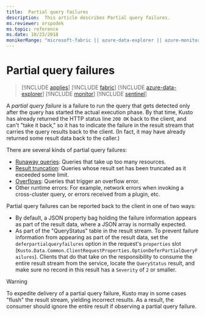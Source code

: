 ```yaml
---
title:  Partial query failures
description:  This article describes Partial query failures.
ms.reviewer: orspodek
ms.topic: reference
ms.date: 10/23/2018
monikerRange: "microsoft-fabric || azure-data-explorer || azure-monitor || microsoft-sentinel"
---
```

# Partial query failures

> [!INCLUDE [applies](../includes/applies-to-version/applies.md)] [!INCLUDE [fabric](../includes/applies-to-version/fabric.md)] [!INCLUDE [azure-data-explorer](../includes/applies-to-version/azure-data-explorer.md)] [!INCLUDE [monitor](../includes/applies-to-version/monitor.md)] [!INCLUDE [sentinel](../includes/applies-to-version/sentinel.md)] 


A *partial query failure* is a failure to run the query that gets detected
only after the query has started the actual execution phase. By that time,
Kusto has already returned the HTTP status line `200 OK` back to the client,
and can't "take it back," so it has to indicate the failure in the result
stream that carries the query results back to the client. (In fact, it may have
already returned some result data back to the caller.)

There are several kinds of partial query failures:

* [Runaway queries](runaway-queries.md): Queries that take up too many
  resources.
* [Result truncation](result-truncation.md): Queries whose result set
  has been truncated as it exceeded some limit.
* [Overflows](overflow.md): Queries that trigger an overflow error.
* Other runtime errors: For example, network errors when invoking a
  cross-cluster query, or errors received from a plugin, etc.

Partial query failures can be reported back to the client in one of two
ways:

* By default, a JSON property bag holding the failure information appears as
  part of the result data, where a JSON array is normally expected.
* As part of the "QueryStatus" table in the result stream. To prevent failure information
  from appearing as part of the result data, set the `deferpartialqueryfailures` option in the request's
  `properties` slot (`Kusto.Data.Common.ClientRequestProperties.OptionDeferPartialQueryFailures`).
  Clients that do that take on the responsibility to consume the entire
  result stream from the service, locate the `QueryStatus` result, and
  make sure no record in this result has a `Severity` of `2` or smaller.

> [!WARNING]
> To expedite delivery of a partial query failure, Kusto may in some cases
> "flush" the result stream, yielding incorrect results. As a result, the consumer should
> ignore the entire result if observing a partial query failure.
